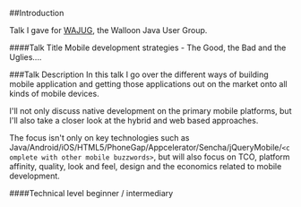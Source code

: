 ##Introduction

Talk I gave for [WAJUG](http://wajug.be), the Walloon Java User Group.



####Talk Title
Mobile development strategies - The Good, the Bad and the Uglies....

###Talk Description
In this talk I go over the different ways of building mobile application and getting those applications out on the market onto all kinds of mobile devices.

I'll not only discuss native development on the primary mobile platforms, but I'll also take a closer look at the hybrid and web based approaches.

The focus isn't only on key technologies such as Java/Android/iOS/HTML5/PhoneGap/Appcelerator/Sencha/jQueryMobile/`<complete with other mobile buzzwords>`, but will also focus on TCO, 
platform affinity, quality, look and feel, design and the economics related to mobile development.

####Technical level
beginner / intermediary
